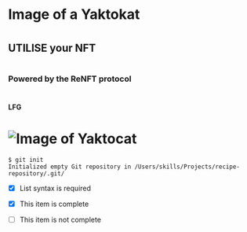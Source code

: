 # <H1> Image of a Yaktokat <H1>
# <H2> UTILISE your NFT <H2>
# <H3> Powered by the ReNFT protocol <H3>
# <H4> LFG <H4>
# ![Image of Yaktocat](https://octodex.github.com/images/yaktocat.png)
```
$ git init
Initialized empty Git repository in /Users/skills/Projects/recipe-repository/.git/
```
- [x] List syntax is required
- [x] This item is complete
- [ ] This item is not complete
  
